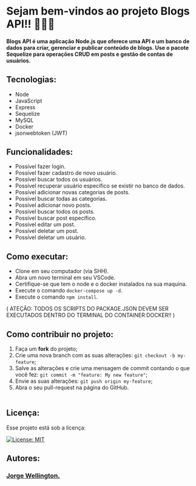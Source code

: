 # Sejam bem-vindos ao projeto Blogs API!! 🧑‍💻📱

#### Blogs API é uma aplicação Node.js que oferece uma API e um banco de dados para criar, gerenciar e publicar conteúdo de blogs. Use o pacote Sequelize para operações CRUD em posts e gestão de contas de usuários.

## Tecnologias:

<ul>
  <li>Node</li>
  <li>JavaScript</li>
  <li>Express</li>
  <li>Sequelize</li>
  <li>MySQL</li>
  <li>Docker</li>
  <li>jsonwebtoken (JWT)</li>
</ul>

## Funcionalidades: 

- Possível fazer login.
- Possível fazer cadastro de novo usuário.
- Possível buscar todos os usuários.
- Possível recuperar usuário especifico se existir no banco de dados.
- Possível adicionar novas categorias de posts.
- Possível buscar todas as categorias.
- Possível adicionar novo posts.
- Possível buscar todos os posts.
- Possível buscar post específico.
- Possível editar um post.
- Possível deletar um post.
- Possível deletar um usuário.

## Como executar: 

- Clone em seu computador (via SHH).
- Abra um novo terminal em seu VSCode.   
- Certifique-se que tem o node e o docker instalados na sua maquina.
- Execute o comando `docker-compose up -d`.
- Execute o comando `npm install`.

( ATEÇÃO: TODOS OS SCRIPTS DO PACKAGE.JSON DEVEM SER EXECUTADOS DENTRO DO TERMINAL DO CONTAINER DOCKER!! )

## Como contribuir no projeto:
  1. Faça um **fork** do projeto;
  2. Crie uma nova branch com as suas alterações: `git checkout -b my-feature`;
  3. Salve as alterações e crie uma mensagem de commit contando o que você fez: `git commit -m "feature: My new feature"`;
  4. Envie as suas alterações: `git push origin my-feature`;
  5. Abra o seu pull-request na página do GitHub.<br><br>

## Licença:

 Esse projeto está sob a licença: 

 [![License: MIT](https://img.shields.io/badge/License-MIT-yellow.svg)](https://opensource.org/licenses/MIT)

 ##  Autores:

### <a href="https://www.linkedin.com/in/jorge-reis-dev/" ><b>Jorge Wellington.</b></a>
<a href="https://www.linkedin.com/in/jorge-reis-dev/" ></a>
